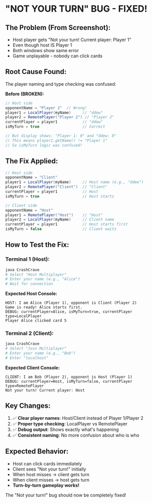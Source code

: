 # "NOT YOUR TURN" BUG - FIXED!

## The Problem (From Screenshot):
- Host player gets "Not your turn! Current player: Player 1" 
- Even though host IS Player 1
- Both windows show same error
- Game unplayable - nobody can click cards

## Root Cause Found:
The player naming and type checking was confused:

**Before (BROKEN):**
```java
// Host side
opponentName = "Player 2"  // Wrong!
player1 = LocalPlayer(myName)     // "ddew" 
player2 = RemotePlayer("Player 2") // "Player 2"
currentPlayer = player1           // "ddew"
isMyTurn = true                   // Correct

// But display shows: "Player 1: 0" and "ddew: 0"
// This means player1.getName() != "Player 1"
// So isMyTurn logic was confused!
```

## The Fix Applied:
```java
// Host side
opponentName = "Client"
player1 = LocalPlayer(myName)     // Host name (e.g., "ddew")
player2 = RemotePlayer("Client")  // "Client" 
currentPlayer = player1           // Host
isMyTurn = true                   // Host starts

// Client side  
opponentName = "Host"
player1 = RemotePlayer("Host")    // "Host"
player2 = LocalPlayer(myName)     // Client name
currentPlayer = player1           // Host starts first
isMyTurn = false                  // Client waits
```

## How to Test the Fix:

### Terminal 1 (Host):
```powershell
java CrashCrave
# Select "Host Multiplayer"
# Enter your name (e.g., "Alice")
# Wait for connection
```

**Expected Host Console:**
```
HOST: I am Alice (Player 1), opponent is Client (Player 2)
Game is ready! Alice starts first.
DEBUG: currentPlayer=Alice, isMyTurn=true, currentPlayer type=LocalPlayer
Player Alice clicked card 5
```

### Terminal 2 (Client):
```powershell
java CrashCrave
# Select "Join Multiplayer"  
# Enter your name (e.g., "Bob")
# Enter "localhost"
```

**Expected Client Console:**
```
CLIENT: I am Bob (Player 2), opponent is Host (Player 1)
DEBUG: currentPlayer=Host, isMyTurn=false, currentPlayer type=RemotePlayer
Not your turn! Current player: Host
```

## Key Changes:
1. ✅ **Clear player names**: Host/Client instead of Player 1/Player 2
2. ✅ **Proper type checking**: LocalPlayer vs RemotePlayer
3. ✅ **Debug output**: Shows exactly what's happening
4. ✅ **Consistent naming**: No more confusion about who is who

## Expected Behavior:
- Host can click cards immediately
- Client sees "Not your turn!" initially  
- When host misses → client gets turn
- When client misses → host gets turn
- **Turn-by-turn gameplay works!**

The "Not your turn!" bug should now be completely fixed!
